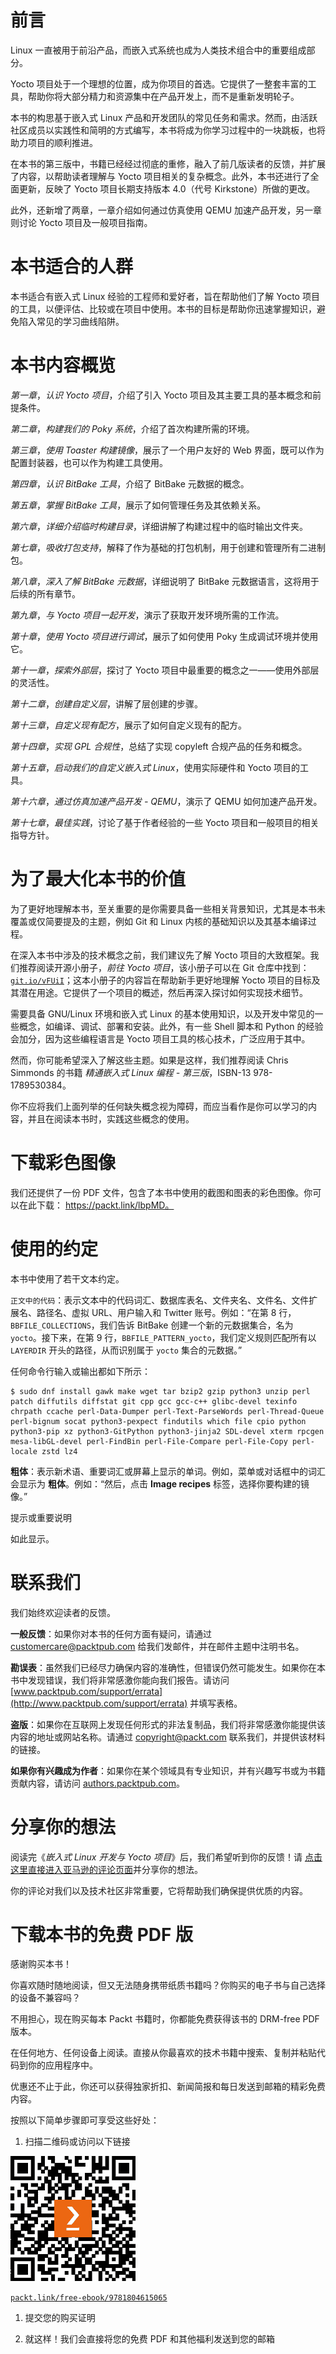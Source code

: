 # 前言

Linux 一直被用于前沿产品，而嵌入式系统也成为人类技术组合中的重要组成部分。

Yocto 项目处于一个理想的位置，成为你项目的首选。它提供了一整套丰富的工具，帮助你将大部分精力和资源集中在产品开发上，而不是重新发明轮子。

本书的构思基于嵌入式 Linux 产品和开发团队的常见任务和需求。然而，由活跃社区成员以实践性和简明的方式编写，本书将成为你学习过程中的一块跳板，也将助力项目的顺利推进。

在本书的第三版中，书籍已经经过彻底的重修，融入了前几版读者的反馈，并扩展了内容，以帮助读者理解与 Yocto 项目相关的复杂概念。此外，本书还进行了全面更新，反映了 Yocto 项目长期支持版本 4.0（代号 Kirkstone）所做的更改。

此外，还新增了两章，一章介绍如何通过仿真使用 QEMU 加速产品开发，另一章则讨论 Yocto 项目及一般项目指南。

# 本书适合的人群

本书适合有嵌入式 Linux 经验的工程师和爱好者，旨在帮助他们了解 Yocto 项目的工具，以便评估、比较或在项目中使用。本书的目标是帮助你迅速掌握知识，避免陷入常见的学习曲线陷阱。

# 本书内容概览

*第一章*，*认识 Yocto 项目*，介绍了引入 Yocto 项目及其主要工具的基本概念和前提条件。

*第二章*，*构建我们的 Poky 系统*，介绍了首次构建所需的环境。

*第三章*，*使用 Toaster 构建镜像*，展示了一个用户友好的 Web 界面，既可以作为配置封装器，也可以作为构建工具使用。

*第四章*，*认识 BitBake 工具*，介绍了 BitBake 元数据的概念。

*第五章*，*掌握 BitBake 工具*，展示了如何管理任务及其依赖关系。

*第六章*，*详细介绍临时构建目录*，详细讲解了构建过程中的临时输出文件夹。

*第七章*，*吸收打包支持*，解释了作为基础的打包机制，用于创建和管理所有二进制包。

*第八章*，*深入了解 BitBake 元数据*，详细说明了 BitBake 元数据语言，这将用于后续的所有章节。

*第九章*，*与 Yocto 项目一起开发*，演示了获取开发环境所需的工作流。

*第十章*，*使用 Yocto 项目进行调试*，展示了如何使用 Poky 生成调试环境并使用它。

*第十一章*，*探索外部层*，探讨了 Yocto 项目中最重要的概念之一——使用外部层的灵活性。

*第十二章*，*创建自定义层*，讲解了层创建的步骤。

*第十三章*，*自定义现有配方*，展示了如何自定义现有的配方。

*第十四章*，*实现 GPL 合规性*，总结了实现 copyleft 合规产品的任务和概念。

*第十五章*，*启动我们的自定义嵌入式 Linux*，使用实际硬件和 Yocto 项目的工具。

*第十六章*，*通过仿真加速产品开发 - QEMU*，演示了 QEMU 如何加速产品开发。

*第十七章*，*最佳实践*，讨论了基于作者经验的一些 Yocto 项目和一般项目的相关指导方针。

# 为了最大化本书的价值

为了更好地理解本书，至关重要的是你需要具备一些相关背景知识，尤其是本书未覆盖或仅简要提及的主题，例如 Git 和 Linux 内核的基础知识以及其基本编译过程。

在深入本书中涉及的技术概念之前，我们建议先了解 Yocto 项目的大致框架。我们推荐阅读开源小册子，*前往 Yocto 项目*，该小册子可以在 Git 仓库中找到：[`git.io/vFUiI`](https://git.io/vFUiI)；这本小册子的内容旨在帮助新手更好地理解 Yocto 项目的目标及其潜在用途。它提供了一个项目的概述，然后再深入探讨如何实现技术细节。

需要具备 GNU/Linux 环境和嵌入式 Linux 的基本使用知识，以及开发中常见的一些概念，如编译、调试、部署和安装。此外，有一些 Shell 脚本和 Python 的经验会加分，因为这些编程语言是 Yocto 项目工具的核心技术，广泛应用于其中。

然而，你可能希望深入了解这些主题。如果是这样，我们推荐阅读 Chris Simmonds 的书籍 *精通嵌入式 Linux 编程 - 第三版*，ISBN-13 978-1789530384。

你不应将我们上面列举的任何缺失概念视为障碍，而应当看作是你可以学习的内容，并且在阅读本书时，实践这些概念的使用。

# 下载彩色图像

我们还提供了一份 PDF 文件，包含了本书中使用的截图和图表的彩色图像。你可以在此下载： https://packt.link/lbpMD。

# 使用的约定

本书中使用了若干文本约定。

`正文中的代码`：表示文本中的代码词汇、数据库表名、文件夹名、文件名、文件扩展名、路径名、虚拟 URL、用户输入和 Twitter 账号。例如：“在第 8 行，`BBFILE_COLLECTIONS`，我们告诉 BitBake 创建一个新的元数据集合，名为 `yocto`。接下来，在第 9 行，`BBFILE_PATTERN_yocto`，我们定义规则匹配所有以 `LAYERDIR` 开头的路径，从而识别属于 `yocto` 集合的元数据。”

任何命令行输入或输出都如下所示：

```
$ sudo dnf install gawk make wget tar bzip2 gzip python3 unzip perl patch diffutils diffstat git cpp gcc gcc-c++ glibc-devel texinfo chrpath ccache perl-Data-Dumper perl-Text-ParseWords perl-Thread-Queue perl-bignum socat python3-pexpect findutils which file cpio python python3-pip xz python3-GitPython python3-jinja2 SDL-devel xterm rpcgen mesa-libGL-devel perl-FindBin perl-File-Compare perl-File-Copy perl-locale zstd lz4
```

**粗体**：表示新术语、重要词汇或屏幕上显示的单词。例如，菜单或对话框中的词汇会显示为 **粗体**。例如：“然后，点击 **Image recipes** 标签，选择你要构建的镜像。”

提示或重要说明

如此显示。

# 联系我们

我们始终欢迎读者的反馈。

**一般反馈**：如果你对本书的任何方面有疑问，请通过 customercare@packtpub.com 给我们发邮件，并在邮件主题中注明书名。

**勘误表**：虽然我们已经尽力确保内容的准确性，但错误仍然可能发生。如果你在本书中发现错误，我们将非常感激你能向我们报告。请访问 [www.packtpub.com/support/errata](http://www.packtpub.com/support/errata) 并填写表格。

**盗版**：如果你在互联网上发现任何形式的非法复制品，我们将非常感激你能提供该内容的地址或网站名称。请通过 copyright@packt.com 联系我们，并提供该材料的链接。

**如果你有兴趣成为作者**：如果你在某个领域具有专业知识，并有兴趣写书或为书籍贡献内容，请访问 [authors.packtpub.com](http://authors.packtpub.com)。

# 分享你的想法

阅读完《*嵌入式 Linux 开发与 Yocto 项目*》后，我们希望听到你的反馈！请 [点击这里直接进入亚马逊的评论页面](https://packt.link/r/1804615064)并分享你的想法。

你的评论对我们以及技术社区非常重要，它将帮助我们确保提供优质的内容。

# 下载本书的免费 PDF 版

感谢购买本书！

你喜欢随时随地阅读，但又无法随身携带纸质书籍吗？你购买的电子书与自己选择的设备不兼容吗？

不用担心，现在购买每本 Packt 书籍时，你都能免费获得该书的 DRM-free PDF 版本。

在任何地方、任何设备上阅读。直接从你最喜欢的技术书籍中搜索、复制并粘贴代码到你的应用程序中。

优惠还不止于此，你还可以获得独家折扣、新闻简报和每日发送到邮箱的精彩免费内容。

按照以下简单步骤即可享受这些好处：

1.  扫描二维码或访问以下链接

![](img/B19361_QR_Free_PDF.jpg)

[`packt.link/free-ebook/9781804615065`](https://packt.link/free-ebook/9781804615065)

1.  提交您的购买证明

1.  就这样！我们会直接将您的免费 PDF 和其他福利发送到您的邮箱
